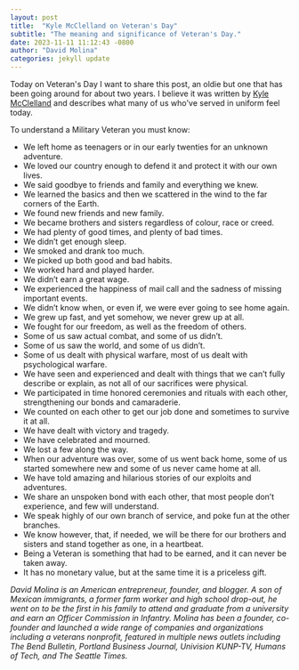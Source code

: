 ```yaml
---
layout: post
title:  "Kyle McClelland on Veteran's Day"
subtitle: "The meaning and significance of Veteran's Day."
date: 2023-11-11 11:12:43 -0800
author: "David Molina"
categories: jekyll update
---
```


Today on Veteran's Day I want to share this post, an oldie but one that has been going around for about two years. I believe it was written by [Kyle McClelland](https://www.linkedin.com/posts/kyle-m-mcclelland-8848a5a_to-understand-a-military-veteran-you-must-activity-6864010664197812224-PtYF) and describes what many of us who've served in uniform feel today.

To understand a Military Veteran you must know:
* We left home as teenagers or in our early twenties for an unknown adventure.
* We loved our country enough to defend it and protect it with our own lives.
* We said goodbye to friends and family and everything we knew.
* We learned the basics and then we scattered in the wind to the far corners of the Earth.
* We found new friends and new family.
* We became brothers and sisters regardless of colour, race or creed.
* We had plenty of good times, and plenty of bad times.
* We didn’t get enough sleep.
* We smoked and drank too much.
* We picked up both good and bad habits.
* We worked hard and played harder.
* We didn’t earn a great wage.
* We experienced the happiness of mail call and the sadness of missing important events.
* We didn’t know when, or even if, we were ever going to see home again.
* We grew up fast, and yet somehow, we never grew up at all.
* We fought for our freedom, as well as the freedom of others.
* Some of us saw actual combat, and some of us didn’t.
* Some of us saw the world, and some of us didn’t.
* Some of us dealt with physical warfare, most of us dealt with psychological warfare.
* We have seen and experienced and dealt with things that we can’t fully describe or explain, as not all of our sacrifices were physical.
* We participated in time honored ceremonies and rituals with each other, strengthening our bonds and camaraderie.
* We counted on each other to get our job done and sometimes to survive it at all.
* We have dealt with victory and tragedy.
* We have celebrated and mourned.
* We lost a few along the way.
* When our adventure was over, some of us went back home, some of us started somewhere new and some of us never came home at all.
* We have told amazing and hilarious stories of our exploits and adventures.
* We share an unspoken bond with each other, that most people don’t experience, and few will understand.
* We speak highly of our own branch of service, and poke fun at the other branches.
* We know however, that, if needed, we will be there for our brothers and sisters and stand together as one, in a heartbeat.
* Being a Veteran is something that had to be earned, and it can never be taken away.
* It has no monetary value, but at the same time it is a priceless gift.

*David Molina is an American entrepreneur, founder, and blogger. A son of Mexican immigrants, a former farm worker and high school drop-out, he went on to be the first in his family to attend and graduate from a university and earn an Officer Commission in Infantry. Molina has been a founder, co-founder and launched a wide range of companies and organizations including a veterans nonprofit, featured in multiple news outlets including The Bend Bulletin, Portland Business Journal, Univision KUNP-TV, Humans of Tech, and The Seattle Times.*
